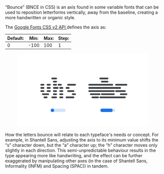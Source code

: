 
“Bounce” (BNCE in CSS) is an axis found in some variable fonts that can be used to reposition letterforms vertically, away from the baseline, creating a more handwritten or organic style.

The [Google Fonts CSS v2 API ](https://developers.google.com/fonts/docs/css2) defines the axis as:

| Default: | Min: | Max: | Step: |
| --- | --- | --- | --- |
| 0 | -100 | 100 | 1 |

<figure>

![The letters ‘sha’ shown three times, with the central instance showing a default baseline position and the axis range shown below it at a default value of 50%, and then to the left with ‘s’ below the baseline and ‘a’ above, with the axis value shown decreased to 0%, and then to the right with ‘s’ above the baseline and ‘a’ below, with the axis value shown increased to 95%.](images/thumbnail.svg)

</figure>

How the letters bounce will relate to each typeface's needs or concept. For example, in Shantell Sans, adjusting the axis to its minimum value shifts the “s” character down, but the “a” character up; the “h” character moves only slightly in each direction. This semi-unpredictable behaviour results in the type appearing more like handwriting, and the effect can be further exaggerated by manipulating other axes (in the case of Shantell Sans, Informality (INFM) and Spacing (SPAC)) in tandem.
